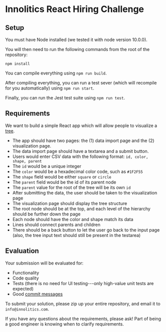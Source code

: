 # Innolitics React Hiring Challenge

## Setup

You must have Node installed (we tested it with node version 10.0.0).

You will then need to run the following commands from the root of the repository:

```
npm install
```

You can compile everything using `npm run build`.

After compiling everything, you can run a test sever (which will recompile for you automatically) using `npm run start`.

Finally, you can run the Jest test suite using `npm run test`.

## Requirements

We want to build a simple React app which will allow people to visualize a [tree](https://en.wikipedia.org/wiki/Tree_(data_structure)).

- The app should have two pages: the (1) data import page and the (2) visualization page.
- The data import page should have a textarea and a submit button.
- Users would enter CSV data with the following format: `id, color, shape, parent`
- The `id` would be a unique integer
- The `color` would be a hexadecimal color code, such as `#1F2F55`
- The `shape` field would be either `square` or `circle`
- The `parent` field would be the id of its parent node
- The `parent` value for the root of the tree will be its own `id`
- After submitting the data, the user should be taken to the visualization page
- The visualization page should display the tree structure
- The root node should be at the top, and each level of the hierarchy should be further down the page
- Each node should have the color and shape match its data
- Lines should connect parents and children
- There should be a back button to let the user go back to the input page (also, the tree input text should still be present in the testarea)

## Evaluation

Your submission will be evaluated for:

- Functionality
- Code quality
- Tests (there is no need for UI testing---only high-value unit tests are expected)
- Good [commit messages](https://chris.beams.io/posts/git-commit/)

To submit your solution, please zip up your entire repository, and email it to
`info@innolitics.com`.

If you have any questions about the requirements, please ask!  Part of being a good
engineer is knowing when to clarify requirements.
